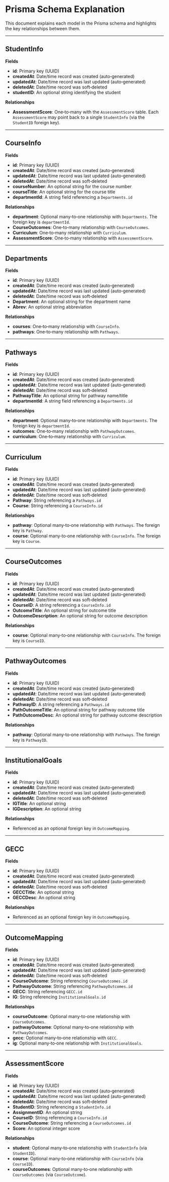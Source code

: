 # Prisma Schema Explanation

This document explains each model in the Prisma schema and highlights the key relationships between them.

---

## StudentInfo

**Fields**  
- **id**: Primary key (UUID)  
- **createdAt**: Date/time record was created (auto‐generated)  
- **updatedAt**: Date/time record was last updated (auto‐generated)  
- **deletedAt**: Date/time record was soft‐deleted  
- **studentID**: An optional string identifying the student  

**Relationships**  
- **AssessmentScore**: One‐to‐many with the `AssessmentScore` table. Each `AssessmentScore` may point back to a single `StudentInfo` (via the `StudentID` foreign key).

---

## CourseInfo

**Fields**  
- **id**: Primary key (UUID)  
- **createdAt**: Date/time record was created (auto‐generated)  
- **updatedAt**: Date/time record was last updated (auto‐generated)  
- **deletedAt**: Date/time record was soft‐deleted  
- **courseNumber**: An optional string for the course number  
- **courseTitle**: An optional string for the course title  
- **departmentId**: A string field referencing a `Departments.id`  

**Relationships**  
- **department**: Optional many‐to‐one relationship with `Departments`. The foreign key is `departmentId`.  
- **CourseOutcomes**: One‐to‐many relationship with `CourseOutcomes`.  
- **Curriculum**: One‐to‐many relationship with `Curriculum`.  
- **AssessmentScore**: One‐to‐many relationship with `AssessmentScore`.

---

## Departments

**Fields**  
- **id**: Primary key (UUID)  
- **createdAt**: Date/time record was created (auto‐generated)  
- **updatedAt**: Date/time record was last updated (auto‐generated)  
- **deletedAt**: Date/time record was soft‐deleted  
- **Department**: An optional string for the department name  
- **Abrev**: An optional string abbreviation  

**Relationships**  
- **courses**: One‐to‐many relationship with `CourseInfo`.  
- **pathways**: One‐to‐many relationship with `Pathways`.

---

## Pathways

**Fields**  
- **id**: Primary key (UUID)  
- **createdAt**: Date/time record was created (auto‐generated)  
- **updatedAt**: Date/time record was last updated (auto‐generated)  
- **deletedAt**: Date/time record was soft‐deleted  
- **PathwayTitle**: An optional string for pathway name/title  
- **departmentId**: A string field referencing a `Departments.id`  

**Relationships**  
- **department**: Optional many‐to‐one relationship with `Departments`. The foreign key is `departmentId`.  
- **outcomes**: One‐to‐many relationship with `PathwayOutcomes`.  
- **curriculum**: One‐to‐many relationship with `Curriculum`.

---

## Curriculum

**Fields**  
- **id**: Primary key (UUID)  
- **createdAt**: Date/time record was created (auto‐generated)  
- **updatedAt**: Date/time record was last updated (auto‐generated)  
- **deletedAt**: Date/time record was soft‐deleted  
- **Pathway**: String referencing a `Pathways.id`  
- **Course**: String referencing a `CourseInfo.id`  

**Relationships**  
- **pathway**: Optional many‐to‐one relationship with `Pathways`. The foreign key is `Pathway`.  
- **course**: Optional many‐to‐one relationship with `CourseInfo`. The foreign key is `Course`.

---

## CourseOutcomes

**Fields**  
- **id**: Primary key (UUID)  
- **createdAt**: Date/time record was created (auto‐generated)  
- **updatedAt**: Date/time record was last updated (auto‐generated)  
- **deletedAt**: Date/time record was soft‐deleted  
- **CourseID**: A string referencing a `CourseInfo.id`  
- **OutcomeTitle**: An optional string for outcome title  
- **OutcomeDescription**: An optional string for outcome description  

**Relationships**  
- **course**: Optional many‐to‐one relationship with `CourseInfo`. The foreign key is `CourseID`.

---

## PathwayOutcomes

**Fields**  
- **id**: Primary key (UUID)  
- **createdAt**: Date/time record was created (auto‐generated)  
- **updatedAt**: Date/time record was last updated (auto‐generated)  
- **deletedAt**: Date/time record was soft‐deleted  
- **PathwayID**: A string referencing a `Pathways.id`  
- **PathOutcomeTitle**: An optional string for pathway outcome title  
- **PathOutcomeDesc**: An optional string for pathway outcome description  

**Relationships**  
- **pathway**: Optional many‐to‐one relationship with `Pathways`. The foreign key is `PathwayID`.

---

## InstitutionalGoals

**Fields**  
- **id**: Primary key (UUID)  
- **createdAt**: Date/time record was created (auto‐generated)  
- **updatedAt**: Date/time record was last updated (auto‐generated)  
- **deletedAt**: Date/time record was soft‐deleted  
- **IGTitle**: An optional string  
- **IGDescription**: An optional string  

**Relationships**  
- Referenced as an optional foreign key in `OutcomeMapping`.

---

## GECC

**Fields**  
- **id**: Primary key (UUID)  
- **createdAt**: Date/time record was created (auto‐generated)  
- **updatedAt**: Date/time record was last updated (auto‐generated)  
- **deletedAt**: Date/time record was soft‐deleted  
- **GECCTitle**: An optional string  
- **GECCDesc**: An optional string  

**Relationships**  
- Referenced as an optional foreign key in `OutcomeMapping`.

---

## OutcomeMapping

**Fields**  
- **id**: Primary key (UUID)  
- **createdAt**: Date/time record was created (auto‐generated)  
- **updatedAt**: Date/time record was last updated (auto‐generated)  
- **deletedAt**: Date/time record was soft‐deleted  
- **CourseOutcome**: String referencing `CourseOutcomes.id`  
- **PathwayOutcome**: String referencing `PathwayOutcomes.id`  
- **GECC**: String referencing `GECC.id`  
- **IG**: String referencing `InstitutionalGoals.id`  

**Relationships**  
- **courseOutcome**: Optional many‐to‐one relationship with `CourseOutcomes`.  
- **pathwayOutcome**: Optional many‐to‐one relationship with `PathwayOutcomes`.  
- **gecc**: Optional many‐to‐one relationship with `GECC`.  
- **ig**: Optional many‐to‐one relationship with `InstitutionalGoals`.

---

## AssessmentScore

**Fields**  
- **id**: Primary key (UUID)  
- **createdAt**: Date/time record was created (auto‐generated)  
- **updatedAt**: Date/time record was last updated (auto‐generated)  
- **deletedAt**: Date/time record was soft‐deleted  
- **StudentID**: String referencing a `StudentInfo.id`  
- **AssignmentID**: An optional string  
- **CourseID**: String referencing a `CourseInfo.id`  
- **CourseOutcome**: String referencing a `CourseOutcomes.id`  
- **Score**: An optional integer score  

**Relationships**  
- **student**: Optional many‐to‐one relationship with `StudentInfo` (via `StudentID`).  
- **course**: Optional many‐to‐one relationship with `CourseInfo` (via `CourseID`).  
- **courseOutcomes**: Optional many‐to‐one relationship with `CourseOutcomes` (via `CourseOutcome`).